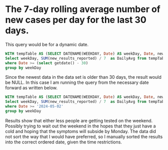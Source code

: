 # The 7-day rolling average number of new cases per day for the last 30 days.

This query would be for a dynamic date.

```sql
WITH tempTable AS (SELECT DATENAME(WEEKDAY, Date) AS weekDay, Date, new_results_reported from Homework)
Select weekDay, SUM(new_results_reported) / 7  as DailyAvg from tempTable
where Date >= (select getdate() - 30)
group by weekDay
``` 
  
Since the newest data in the data set is older than 30 days, the result would be NULL.
In this case I am running the query from the necessary date forward as written below.

```sql
WITH tempTable AS (SELECT DATENAME(WEEKDAY, Date) AS weekDay, Date, new_results_reported from Homework)
Select weekDay, SUM(new_results_reported) / 7  as DailyAvg from tempTable
where Date >= '2024-05-02'
group by weekDay
```
Results show that either less people are getting tested on the weekend.  Possibly trying to wait out the weekend in the hopes that they just have a cold and hoping that the symptoms will subside by Monday.
The data did not sort the way that I would have preferred, so I manually sorted the results into the correct ordered date, given the time restrictions.
